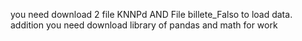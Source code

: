 you need download 2 file KNNPd AND File billete_Falso to load data.
addition you need download library of pandas and math for work
